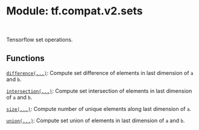 <div itemscope itemtype="http://developers.google.com/ReferenceObject">
<meta itemprop="name" content="tf.compat.v2.sets" />
<meta itemprop="path" content="Stable" />
</div>

# Module: tf.compat.v2.sets


<table class="tfo-notebook-buttons tfo-api" align="left">
</table>



Tensorflow set operations.



## Functions

[`difference(...)`](../../../tf/sets/difference.md): Compute set difference of elements in last dimension of `a` and `b`.

[`intersection(...)`](../../../tf/sets/intersection.md): Compute set intersection of elements in last dimension of `a` and `b`.

[`size(...)`](../../../tf/sets/size.md): Compute number of unique elements along last dimension of `a`.

[`union(...)`](../../../tf/sets/union.md): Compute set union of elements in last dimension of `a` and `b`.




